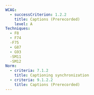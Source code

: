 ```yaml
---
WCAG:
  - successCriterion: 1.2.2
    title: Captions (Prerecorded)
    level: A
Techniques:
  - F8
  - F74
  -F75
  - G87
  - G93
  -SM11
  -SM12
Norm:
  - criteria: 7.1.2
    title: Captioning synchronization
  - criteria: 9.1.2.2
    title: Captions (Prerecorded)
---
```

